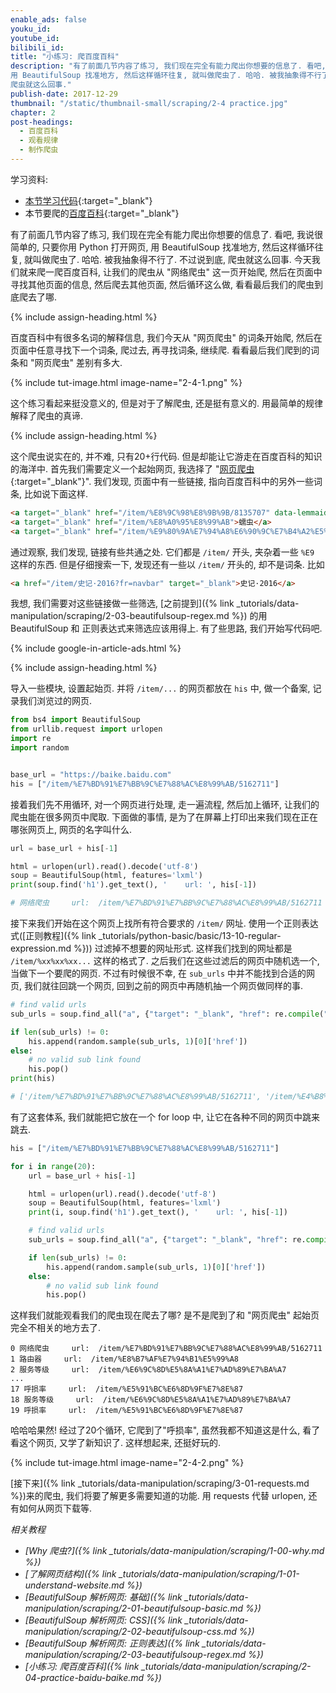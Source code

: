```yaml
---
enable_ads: false
youku_id:
youtube_id:
bilibili_id:
title: "小练习: 爬百度百科"
description: "有了前面几节内容了练习, 我们现在完全有能力爬出你想要的信息了. 看吧, 我说很简单的, 只要你用 Python 打开网页,
用 BeautifulSoup 找准地方, 然后这样循环往复, 就叫做爬虫了. 哈哈. 被我抽象得不行了. 不过说到底,
爬虫就这么回事."
publish-date: 2017-12-29
thumbnail: "/static/thumbnail-small/scraping/2-4 practice.jpg"
chapter: 2
post-headings:
  - 百度百科
  - 观看规律
  - 制作爬虫
---
```


学习资料:
  * [本节学习代码](https://github.com/MorvanZhou/easy-scraping-tutorial/blob/master/notebook/2-4-practice-baidu-baike.ipynb){:target="_blank"}
  * 本节要爬的[百度百科](https://baike.baidu.com/item/%E7%BD%91%E7%BB%9C%E7%88%AC%E8%99%AB/5162711){:target="_blank"}


有了前面几节内容了练习, 我们现在完全有能力爬出你想要的信息了. 看吧, 我说很简单的, 只要你用 Python 打开网页,
用 BeautifulSoup 找准地方, 然后这样循环往复, 就叫做爬虫了. 哈哈. 被我抽象得不行了. 不过说到底,
爬虫就这么回事. 今天我们就来爬一爬百度百科, 让我们的爬虫从 "网络爬虫" 这一页开始爬,
然后在页面中寻找其他页面的信息, 然后爬去其他页面, 然后循环这么做, 看看最后我们的爬虫到底爬去了哪.




{% include assign-heading.html %}

百度百科中有很多名词的解释信息, 我们今天从 "网页爬虫" 的词条开始爬, 然后在页面中任意寻找下一个词条,
爬过去, 再寻找词条, 继续爬. 看看最后我们爬到的词条和 "网页爬虫" 差别有多大.

{% include tut-image.html image-name="2-4-1.png" %}

这个练习看起来挺没意义的, 但是对于了解爬虫, 还是挺有意义的. 用最简单的规律解释了爬虫的真谛.









{% include assign-heading.html %}

这个爬虫说实在的, 并不难, 只有20+行代码. 但是却能让它游走在百度百科的知识的海洋中.
首先我们需要定义一个起始网页, 我选择了 "[网页爬虫](https://baike.baidu.com/item/网络爬虫/5162711){:target="_blank"}".
我们发现, 页面中有一些链接, 指向百度百科中的另外一些词条, 比如说下面这样.

```html
<a target="_blank" href="/item/%E8%9C%98%E8%9B%9B/8135707" data-lemmaid="8135707">蜘蛛</a>
<a target="_blank" href="/item/%E8%A0%95%E8%99%AB">蠕虫</a>
<a target="_blank" href="/item/%E9%80%9A%E7%94%A8%E6%90%9C%E7%B4%A2%E5%BC%95%E6%93%8E">通用搜索引擎</a>
```

通过观察, 我们发现, 链接有些共通之处. 它们都是 `/item/` 开头, 夹杂着一些 `%E9` 这样的东西.
但是仔细搜索一下, 发现还有一些以 `/item/` 开头的, 却不是词条. 比如

```html
<a href="/item/史记·2016?fr=navbar" target="_blank">史记·2016</a>
```

我想, 我们需要对这些链接做一些筛选, [之前提到]({% link _tutorials/data-manipulation/scraping/2-03-beautifulsoup-regex.md %})
的用 BeautifulSoup 和 正则表达式来筛选应该用得上. 有了些思路, 我们开始写代码吧.


{% include google-in-article-ads.html %}





{% include assign-heading.html %}

导入一些模块, 设置起始页. 并将 `/item/...` 的网页都放在 `his` 中, 做一个备案, 记录我们浏览过的网页.

```python
from bs4 import BeautifulSoup
from urllib.request import urlopen
import re
import random


base_url = "https://baike.baidu.com"
his = ["/item/%E7%BD%91%E7%BB%9C%E7%88%AC%E8%99%AB/5162711"]
```


接着我们先不用循环, 对一个网页进行处理, 走一遍流程, 然后加上循环, 让我们的爬虫能在很多网页中爬取.
下面做的事情, 是为了在屏幕上打印出来我们现在正在哪张网页上, 网页的名字叫什么.

```python
url = base_url + his[-1]

html = urlopen(url).read().decode('utf-8')
soup = BeautifulSoup(html, features='lxml')
print(soup.find('h1').get_text(), '    url: ', his[-1])

# 网络爬虫     url:  /item/%E7%BD%91%E7%BB%9C%E7%88%AC%E8%99%AB/5162711
```

接下来我们开始在这个网页上找所有符合要求的 `/item/` 网址. 使用一个正则表达式([正则教程]({% link _tutorials/python-basic/basic/13-10-regular-expression.md %}))
过滤掉不想要的网址形式.
这样我们找到的网址都是 `/item/%xx%xx%xx...` 这样的格式了. 之后我们在这些过滤后的网页中随机选一个,
当做下一个要爬的网页. 不过有时候很不幸, 在 `sub_urls` 中并不能找到合适的网页, 我们就往回跳一个网页, 回到之前的网页中再随机抽一个网页做同样的事.

```python
# find valid urls
sub_urls = soup.find_all("a", {"target": "_blank", "href": re.compile("/item/(%.{2})+$")})

if len(sub_urls) != 0:
    his.append(random.sample(sub_urls, 1)[0]['href'])
else:
    # no valid sub link found
    his.pop()
print(his)

# ['/item/%E7%BD%91%E7%BB%9C%E7%88%AC%E8%99%AB/5162711', '/item/%E4%B8%8B%E8%BD%BD%E8%80%85']
```


有了这套体系, 我们就能把它放在一个 for loop 中, 让它在各种不同的网页中跳来跳去.

```python
his = ["/item/%E7%BD%91%E7%BB%9C%E7%88%AC%E8%99%AB/5162711"]

for i in range(20):
    url = base_url + his[-1]

    html = urlopen(url).read().decode('utf-8')
    soup = BeautifulSoup(html, features='lxml')
    print(i, soup.find('h1').get_text(), '    url: ', his[-1])

    # find valid urls
    sub_urls = soup.find_all("a", {"target": "_blank", "href": re.compile("/item/(%.{2})+$")})

    if len(sub_urls) != 0:
        his.append(random.sample(sub_urls, 1)[0]['href'])
    else:
        # no valid sub link found
        his.pop()
```

这样我们就能观看我们的爬虫现在爬去了哪? 是不是爬到了和 "网页爬虫" 起始页完全不相关的地方去了.

```
0 网络爬虫     url:  /item/%E7%BD%91%E7%BB%9C%E7%88%AC%E8%99%AB/5162711
1 路由器     url:  /item/%E8%B7%AF%E7%94%B1%E5%99%A8
2 服务等级     url:  /item/%E6%9C%8D%E5%8A%A1%E7%AD%89%E7%BA%A7
...
17 呼损率     url:  /item/%E5%91%BC%E6%8D%9F%E7%8E%87
18 服务等级     url:  /item/%E6%9C%8D%E5%8A%A1%E7%AD%89%E7%BA%A7
19 呼损率     url:  /item/%E5%91%BC%E6%8D%9F%E7%8E%87
```

哈哈哈果然! 经过了20个循环, 它爬到了"呼损率", 虽然我都不知道这是什么, 看了看这个网页, 又学了新知识了. 这样想起来, 还挺好玩的.

{% include tut-image.html image-name="2-4-2.png" %}

[接下来]({% link _tutorials/data-manipulation/scraping/3-01-requests.md %})来的爬虫,
我们将要了解更多需要知道的功能. 用 requests 代替 urlopen, 还有如何从网页下载等.



*相关教程*

* *[Why 爬虫?]({% link _tutorials/data-manipulation/scraping/1-00-why.md %})*
* *[了解网页结构]({% link _tutorials/data-manipulation/scraping/1-01-understand-website.md %})*
* *[BeautifulSoup 解析网页: 基础]({% link _tutorials/data-manipulation/scraping/2-01-beautifulsoup-basic.md %})*
* *[BeautifulSoup 解析网页: CSS]({% link _tutorials/data-manipulation/scraping/2-02-beautifulsoup-css.md %})*
* *[BeautifulSoup 解析网页: 正则表达]({% link _tutorials/data-manipulation/scraping/2-03-beautifulsoup-regex.md %})*
* *[小练习: 爬百度百科]({% link _tutorials/data-manipulation/scraping/2-04-practice-baidu-baike.md %})*